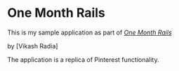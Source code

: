 # One Month Rails

This is my sample application as part of
[*One Month Rails*](http://onemonthrails.com)

by [Vikash Radia]

The application is a replica of Pinterest functionality.